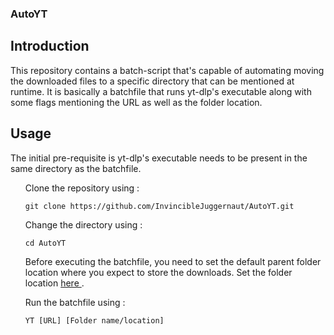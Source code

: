### AutoYT

<h2> Introduction </h2>

<p>This repository contains a batch-script that's capable of automating moving the downloaded files to a specific directory that can be mentioned at runtime. It is basically a batchfile that runs yt-dlp's executable along with some flags mentioning the URL as well as the folder location.</p>

<h2> Usage </h2>

<p> The initial pre-requisite is yt-dlp's executable needs to be present in the same directory as the batchfile.<p>

<ul>
<p> Clone the repository using : </p>

```
git clone https://github.com/InvincibleJuggernaut/AutoYT.git
```
<p> Change the directory using : </p>

```
cd AutoYT
```
<p> Before executing the batchfile, you need to set the default parent folder location where you expect to store the downloads. Set the folder location <a href="https://github.com/InvincibleJuggernaut/AutoYT/blob/93f8fd0bf57a6d8a92983f6ec1441fdccf4a0b15/YT.bat#L20"> here </a>.

<p> Run the batchfile using : </p>

```
YT [URL] [Folder name/location]
```
